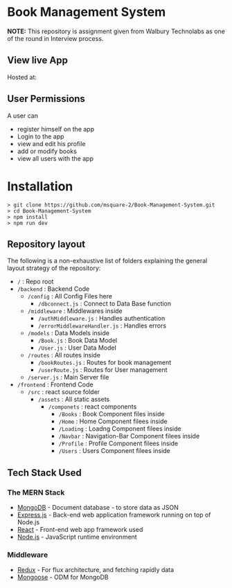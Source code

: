 # Book Management System

**NOTE:** This repository is assignment given from Walbury Technolabs as one of the round in Interview process.

## View live App

Hosted at:

## User Permissions

A user can

* register himself on the app
* Login to the app
* view and edit his profile
* add or modify books
* view all users with the app

# Installation
```
> git clone https://github.com/msquare-2/Book-Management-System.git
> cd Book-Management-System
> npm install
> npm run dev
```

## Repository layout

The following is a non-exhaustive list of folders explaining the general layout strategy of the repository:

* `/` : Repo root
* `/backend` : Backend Code
    * `/config`  :  All Config Files here
        * `/dbconnect.js`  :  Connect to Data Base function
    * `/middleware`  :  Middlewares inside
        * `/authMiddleware.js`  :  Handles authentication
        * `/errorMiddlewareHandler.js`  :  Handles errors
    * `/models` : Data Models inside
        * `/Book.js`  :  Book Data Model
        * `/User.js`  :  User Data Model
  	* `/routes` : All routes inside
        * `/bookRoutes.js` : Routes for book management
        * `/userRoute.js`  : Routes for User management
  	* `/server.js` : Main Server file
* `/frontend` : Frontend Code
    * `/src`  :  react source folder
        * `/assets`  :  All static assets
	      * `/componets`  :  react components
	          * `/Books`  :  Book Component files inside
            * `/Home`  :  Home Component filees inside
            * `/Loading`  :  Loadng Component filees inside
            * `/Navbar`  :  Navigation-Bar Component filees inside
            * `/Profile`  :  Profile Component filees inside
            * `/Users`  :  Users Component filees inside


## Tech Stack Used

### The MERN Stack

* [MongoDB](https://docs.mongodb.com/) - Document database - to store data as JSON 
* [Express.js](https://devdocs.io/express/) - Back-end web application framework running on top of Node.js
* [React](https://reactjs.org/docs/) - Front-end web app framework used
* [Node.js](https://nodejs.org/en/docs/) - JavaScript runtime environment 

### Middleware

* [Redux](https://redux.js.org/basics/usage-with-react) - For flux architecture, and fetching rapidly data
* [Mongoose](https://mongoosejs.com/docs/guide.html) - ODM for MongoDB


